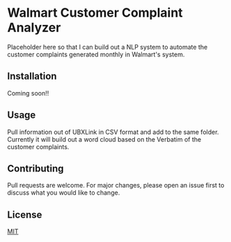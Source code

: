 # Walmart Customer Complaint Analyzer

Placeholder here so that I can build out a NLP system to automate the customer complaints generated monthly in Walmart's system. 

## Installation

Coming soon!!


## Usage

Pull information out of UBXLink in CSV format and add to the same folder. Currently it will build out a word cloud based on the Verbatim of the customer complaints.

## Contributing
Pull requests are welcome. For major changes, please open an issue first to discuss what you would like to change.


## License
[MIT](https://choosealicense.com/licenses/mit/)
